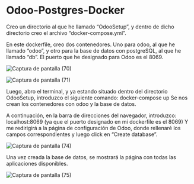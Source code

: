 # Odoo-Postgres-Docker

Creo un directorio al que he llamado “OdooSetup”, y dentro de dicho directorio creo el archivo 
“docker-compose.yml”.

En este dockerfile, creo dos contenedores. 
Uno para odoo, al que he llamado “odoo”, 
y otro para la base de datos con postgreSQL, al que he llamado “db”.
El puerto que he designado para Odoo es el 8069.



![Captura de pantalla (70)](https://user-images.githubusercontent.com/32130215/214528914-c5432f03-b79a-4fc1-9193-700e000447af.png)


![Captura de pantalla (71)](https://user-images.githubusercontent.com/32130215/214529191-c54f8acb-6c8d-416b-9f48-5e3c68e277d4.png)


Luego, abro el terminal, y ya estando situado dentro del directorio OdooSetup, introduzco el 
siguiente comando:
docker-compose up
Se nos crean los contenedores con odoo y la base de datos.

A continuación, en la barra de direcciones del navegador, introduzco:
localhost:8069
(ya que el puerto designado en mi dockerfile es el 8069)
Y me redirigirá a la página de configuración de Odoo, donde rellenaré los campos correspondientes 
y luego click en “Create database”.

![Captura de pantalla (74)](https://user-images.githubusercontent.com/32130215/214529449-5a8a43a4-a4b1-4eb3-b056-d4e0198e9eb2.png)


Una vez creada la base de datos, se mostrará la página con todas las aplicaciones disponibles.

![Captura de pantalla (75)](https://user-images.githubusercontent.com/32130215/214529545-c385f172-b4ea-4d15-ac2a-eb40abc4be82.png)

